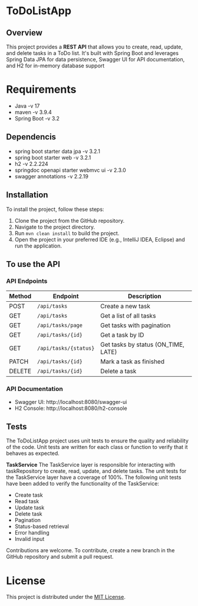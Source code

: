 # ToDoListApp

## Overview

This project provides a **REST API** that allows you to create, read, update, and delete tasks in a ToDo list. It's built with Spring Boot and leverages Spring Data JPA for data persistence, Swagger UI for API documentation, and H2 for in-memory database support

# Requirements

- Java   -v 17
- maven  -v 3.9.4
- Spring Boot  -v 3.2

## Dependencis

- spring boot starter data jpa -v 3.2.1
- spring boot starter web -v 3.2.1
- h2  -v 2.2.224
- springdoc openapi starter webmvc ui  -v 2.3.0
- swagger annotations -v 2.2.19

## Installation

To install the project, follow these steps:

1. Clone the project from the GitHub repository.
2. Navigate to the project directory.
3. Run `mvn clean install` to build the project.
4. Open the project in your preferred IDE (e.g., IntelliJ IDEA, Eclipse) and run the application.


## To use the API
### API Endpoints
| Method | Endpoint | Description | 
|---------|--------------------------------|---------------------------------------------------|
| POST | `/api/tasks` | Create a new task | 
| GET | `/api/tasks` | Get a list of all tasks | 
| GET | `/api/tasks/page` | Get tasks with pagination | 
| GET | `/api/tasks/{id}` | Get a task by ID | 
| GET | `/api/tasks/{status}` | Get tasks by status (ON_TIME, LATE) | 
| PATCH | `/api/tasks/{id}` | Mark a task as finished | 
| DELETE | `/api/tasks/{id}` | Delete a task |

### API Documentation
- Swagger UI: http://localhost:8080/swagger-ui
- H2 Console: http://localhost:8080/h2-console

## Tests 
 The ToDoListApp project uses unit tests to ensure the quality and reliability of the code. Unit tests are written for each class or function to verify that it behaves as expected. 
 
 **TaskService** 
The TaskService layer is responsible for interacting with taskRepository to create, read, update, and delete tasks. The unit tests for the TaskService layer have a coverage of 100%. The following unit tests have been added to verify the functionality of the TaskService: 
 * Create task
 * Read task
 * Update task
 * Delete task
 * Pagination
 * Status-based retrieval
 * Error handling
 * Invalid input

Contributions are welcome. To contribute, create a new branch in the GitHub repository and submit a pull request. 

# License
This project is distributed under the [MIT License](https://choosealicense.com/licenses/mit/).
